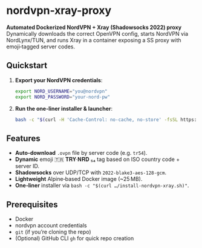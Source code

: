 # nordvpn-xray-proxy

**Automated Dockerized NordVPN + Xray (Shadowsocks 2022) proxy**  
Dynamically downloads the correct OpenVPN config, starts NordVPN via NordLynx/TUN, and runs Xray in a container exposing a SS proxy with emoji‐tagged server codes.

## Quickstart

1. **Export your NordVPN credentials**:

    ```bash
    export NORD_USERNAME="you@nordvpn"
    export NORD_PASSWORD="your-nord-pw"
    ```

2. **Run the one-liner installer & launcher**:

    ```bash
    bash -c "$(curl -H 'Cache-Control: no-cache, no-store' -fsSL https://raw.githubusercontent.com/Slinesx/NordVPN-Xray/main/install-nordvpn-xray.sh)"
    ```

## Features

- **Auto‑download** `.ovpn` file by server code (e.g. `tr54`).  
- **Dynamic** emoji 🇹🇷 𝐓𝐑𝐘·𝐍𝐑𝐃 ₅₄ tag based on ISO country code + server ID.  
- **Shadowsocks** over UDP/TCP with `2022-blake3-aes-128-gcm`.  
- **Lightweight** Alpine‐based Docker image (~25 MB).  
- **One‑liner** installer via `bash -c "$(curl …/install-nordvpn-xray.sh)"`.

## Prerequisites

- Docker  
- nordvpn account credentials  
- `git` (if you’re cloning the repo)  
- (Optional) GitHub CLI `gh` for quick repo creation
